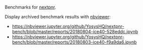 Benchmarks for [nextpnr](https://github.com/YosysHQ/nextpnr).

Display archived benchmark results with [nbviewer](https://github.com/YosysHQ/nextpnr):
- https://nbviewer.jupyter.org/github/YosysHQ/nextpnr-bench/blob/master/reports/20180804-ice40-528eddc.ipynb
- https://nbviewer.jupyter.org/github/YosysHQ/nextpnr-bench/blob/master/reports/20180803-ice40-f9a9da6.ipynb
